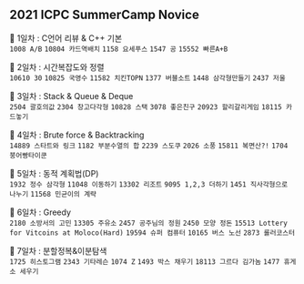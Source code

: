 ## 2021 ICPC SummerCamp Novice

👀 1일차 : C언어 리뷰 & C++ 기본<br>
```1008 A/B```  ```10804 카드역배치```  ```1158 요세푸스```  ```1547 공```  ```15552 빠른A+B``` 

👀 2일차 : 시간복잡도와 정렬<br>
```10610 30```  ```10825 국영수```  ```11582 치킨TOPN```  ```1377 버블소트```  ```1448 삼각형만들기```  ```2437 저울```  

👀 3일차 : Stack & Queue & Deque<br>
```2504 괄호의값```  ```2304 창고다각형```  ```10828 스택```  ```3078 좋은친구```  ```20923 할리갈리게임```  ```18115 카드놓기```  

👀 4일차 : Brute force & Backtracking<br>
```14889 스타트와 링크```  ```1182 부분수열의 합```  ```2239 스도쿠```  ```2026 소풍```  ```15811 복면산?!```  ```1704 붕어빵타이쿤```  

👀 5일차 : 동적 계획법(DP)<br>
```1932 정수 삼각형```  ```11048 이동하기```  ```13302 리조트```  ```9095 1,2,3 더하기```  ```1451 직사각형으로 나누기```  ```11568 민균이의 계략```

👀 6일차 : Greedy<br>
```2180 소방서의 고민```  ```13305 주유소```  ```2457 공주님의 정원```  ```2450 모양 정돈```  ```15513 Lottery for Vitcoins at Moloco(Hard)```  ```19594 슈퍼 컴퓨터```  ```10165 버스 노선```  ```2873 롤러코스터```

👀 7일차 : 분할정복&이분탐색<br>
```1725 히스토그램```  ```2343 기타레슨```  ```1074 Z```  ```1493 박스 채우기```  ```18113 그르다 김가놈```  ```1477 휴게소 세우기```
